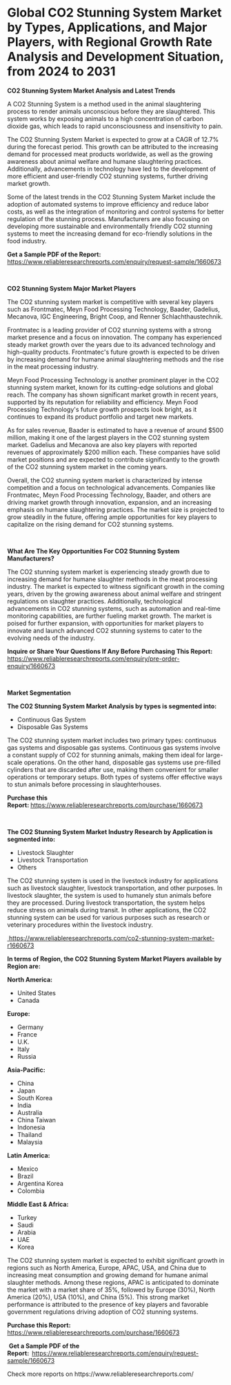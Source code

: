<p><h1>Global CO2 Stunning System Market by Types, Applications, and Major Players, with Regional Growth Rate Analysis and Development Situation, from 2024 to 2031</h1></p><p><strong>CO2 Stunning System Market Analysis and Latest Trends</strong></p>
<p><p>A CO2 Stunning System is a method used in the animal slaughtering process to render animals unconscious before they are slaughtered. This system works by exposing animals to a high concentration of carbon dioxide gas, which leads to rapid unconsciousness and insensitivity to pain.</p><p>The CO2 Stunning System Market is expected to grow at a CAGR of 12.7% during the forecast period. This growth can be attributed to the increasing demand for processed meat products worldwide, as well as the growing awareness about animal welfare and humane slaughtering practices. Additionally, advancements in technology have led to the development of more efficient and user-friendly CO2 stunning systems, further driving market growth.</p><p>Some of the latest trends in the CO2 Stunning System Market include the adoption of automated systems to improve efficiency and reduce labor costs, as well as the integration of monitoring and control systems for better regulation of the stunning process. Manufacturers are also focusing on developing more sustainable and environmentally friendly CO2 stunning systems to meet the increasing demand for eco-friendly solutions in the food industry.</p></p>
<p><strong>Get a Sample PDF of the Report:&nbsp;</strong> <a href="https://www.reliableresearchreports.com/enquiry/request-sample/1660673">https://www.reliableresearchreports.com/enquiry/request-sample/1660673</a></p>
<p>&nbsp;</p>
<p><strong>CO2 Stunning System Major Market Players</strong></p>
<p><p>The CO2 stunning system market is competitive with several key players such as Frontmatec, Meyn Food Processing Technology, Baader, Gadelius, Mecanova, IGC Engineering, Bright Coop, and Renner Schlachthaustechnik. </p><p>Frontmatec is a leading provider of CO2 stunning systems with a strong market presence and a focus on innovation. The company has experienced steady market growth over the years due to its advanced technology and high-quality products. Frontmatec's future growth is expected to be driven by increasing demand for humane animal slaughtering methods and the rise in the meat processing industry.</p><p>Meyn Food Processing Technology is another prominent player in the CO2 stunning system market, known for its cutting-edge solutions and global reach. The company has shown significant market growth in recent years, supported by its reputation for reliability and efficiency. Meyn Food Processing Technology's future growth prospects look bright, as it continues to expand its product portfolio and target new markets.</p><p>As for sales revenue, Baader is estimated to have a revenue of around $500 million, making it one of the largest players in the CO2 stunning system market. Gadelius and Mecanova are also key players with reported revenues of approximately $200 million each. These companies have solid market positions and are expected to contribute significantly to the growth of the CO2 stunning system market in the coming years. </p><p>Overall, the CO2 stunning system market is characterized by intense competition and a focus on technological advancements. Companies like Frontmatec, Meyn Food Processing Technology, Baader, and others are driving market growth through innovation, expansion, and an increasing emphasis on humane slaughtering practices. The market size is projected to grow steadily in the future, offering ample opportunities for key players to capitalize on the rising demand for CO2 stunning systems.</p></p>
<p>&nbsp;</p>
<p><strong>What Are The Key Opportunities For CO2 Stunning System Manufacturers?</strong></p>
<p><p>The CO2 stunning system market is experiencing steady growth due to increasing demand for humane slaughter methods in the meat processing industry. The market is expected to witness significant growth in the coming years, driven by the growing awareness about animal welfare and stringent regulations on slaughter practices. Additionally, technological advancements in CO2 stunning systems, such as automation and real-time monitoring capabilities, are further fueling market growth. The market is poised for further expansion, with opportunities for market players to innovate and launch advanced CO2 stunning systems to cater to the evolving needs of the industry.</p></p>
<p><strong>Inquire or Share Your Questions If Any Before Purchasing This Report:</strong> <a href="https://www.reliableresearchreports.com/enquiry/pre-order-enquiry/1660673">https://www.reliableresearchreports.com/enquiry/pre-order-enquiry/1660673</a></p>
<p>&nbsp;</p>
<p><strong>Market Segmentation</strong></p>
<p><strong>The CO2 Stunning System Market Analysis by types is segmented into:</strong></p>
<p><ul><li>Continuous Gas System</li><li>Disposable Gas Systems</li></ul></p>
<p><p>The CO2 stunning system market includes two primary types: continuous gas systems and disposable gas systems. Continuous gas systems involve a constant supply of CO2 for stunning animals, making them ideal for large-scale operations. On the other hand, disposable gas systems use pre-filled cylinders that are discarded after use, making them convenient for smaller operations or temporary setups. Both types of systems offer effective ways to stun animals before processing in slaughterhouses.</p></p>
<p><strong>Purchase this Report:&nbsp;</strong><a href="https://www.reliableresearchreports.com/purchase/1660673">https://www.reliableresearchreports.com/purchase/1660673</a></p>
<p>&nbsp;</p>
<p><strong>The CO2 Stunning System Market Industry Research by Application is segmented into:</strong></p>
<p><ul><li>Livestock Slaughter</li><li>Livestock Transportation</li><li>Others</li></ul></p>
<p><p>The CO2 stunning system is used in the livestock industry for applications such as livestock slaughter, livestock transportation, and other purposes. In livestock slaughter, the system is used to humanely stun animals before they are processed. During livestock transportation, the system helps reduce stress on animals during transit. In other applications, the CO2 stunning system can be used for various purposes such as research or veterinary procedures within the livestock industry.</p></p>
<p><a href="https://www.reliableresearchreports.com/co2-stunning-system-market-r1660673">&nbsp;https://www.reliableresearchreports.com/co2-stunning-system-market-r1660673</a></p>
<p><strong>In terms of Region, the CO2 Stunning System Market Players available by Region are:</strong></p>
<p>
    <p> <strong> North America: </strong>
        <ul>
            <li>United States</li>
            <li>Canada</li>
        </ul>
        </p> 
    <p> <strong> Europe: </strong>
        <ul>
            <li>Germany</li>
            <li>France</li>
            <li>U.K.</li>
            <li>Italy</li>
            <li>Russia</li>
        </ul>
        </p> 
    <p> <strong> Asia-Pacific: </strong>
        <ul>
            <li>China</li>
            <li>Japan</li>
            <li>South Korea</li>
            <li>India</li>
            <li>Australia</li>
            <li>China Taiwan</li>
            <li>Indonesia</li>
            <li>Thailand</li>
            <li>Malaysia</li>
        </ul>
        </p> 
    <p> <strong> Latin America: </strong>
        <ul>
            <li>Mexico</li>
            <li>Brazil</li>
            <li>Argentina Korea</li>
            <li>Colombia</li>
        </ul>
        </p> 
    <p> <strong> Middle East & Africa: </strong>
        <ul>
            <li>Turkey</li>
            <li>Saudi</li>
            <li>Arabia</li>
            <li>UAE</li>
            <li>Korea</li>
        </ul>
    </p>
    </p>
<p><p>The CO2 stunning system market is expected to exhibit significant growth in regions such as North America, Europe, APAC, USA, and China due to increasing meat consumption and growing demand for humane animal slaughter methods. Among these regions, APAC is anticipated to dominate the market with a market share of 35%, followed by Europe (30%), North America (20%), USA (10%), and China (5%). This strong market performance is attributed to the presence of key players and favorable government regulations driving adoption of CO2 stunning systems.</p></p>
<p><strong>Purchase this Report: </strong><a href="https://www.reliableresearchreports.com/purchase/1660673">https://www.reliableresearchreports.com/purchase/1660673</a></p>
<p>&nbsp;<strong>Get a Sample PDF of the Report:&nbsp;&nbsp;</strong><a href="https://www.reliableresearchreports.com/enquiry/request-sample/1660673">https://www.reliableresearchreports.com/enquiry/request-sample/1660673</a></p>
<p><strong></strong></p>
<p>Check more reports on https://www.reliableresearchreports.com/</p>